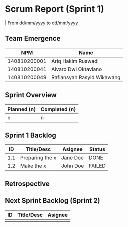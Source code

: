 # Scrum Report (Sprint 1)

| From dd/mm/yyyy to dd/mm/yyyy

## Team Emergence

| NPM          | Name                       |
| ------------ | -------------------------- |
| 140810200001 | Ariq Hakim Ruswadi         |
| 140810200041 | Alvaro Dwi Oktaviano       |
| 140810200049 | Rafiansyah Rasyid Wikawang |

## Sprint Overview

| Planned (n) | Completed (n) |
| ----------- | ------------- |
| n           | n             |

## Sprint 1 Backlog

| ID  | Title/Desc      | Asignee  | Status |
| --- | --------------- | -------- | ------ |
| 1.1 | Preparing the x | Jane Doe | DONE   |
| 1.2 | Make the x      | John Doe | FAILED |

## Retrospective



## Next Sprint Backlog (Sprint 2)

| ID  | Title/Desc | Asignee |
| --- | ---------- | ------- |
|     |            |         |
